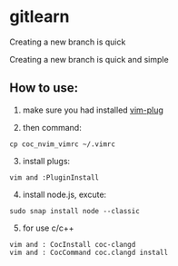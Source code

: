 # gitlearn
Creating a new branch is quick

Creating a new branch is quick and simple

## How to use:
1. make sure you had installed [vim-plug](https://github.com/junegunn/vim-plug "vim-plug")

2. then command:
```
cp coc_nvim_vimrc ~/.vimrc
```

3. install plugs:
```
vim and :PluginInstall
```

4. install node.js, excute:
```
sudo snap install node --classic
```

5. for use c/c++
```
vim and : CocInstall coc-clangd
vim and : CocCommand coc.clangd install
```
